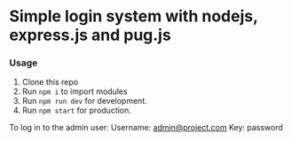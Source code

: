 # Simple login system with nodejs, express.js and pug.js

### Usage

1. Clone this repo
2. Run `npm i` to import modules
3. Run `npm run dev` for development.
4. Run `npm start` for production.

To log in to the admin user:
Username: admin@project.com
Key: password
